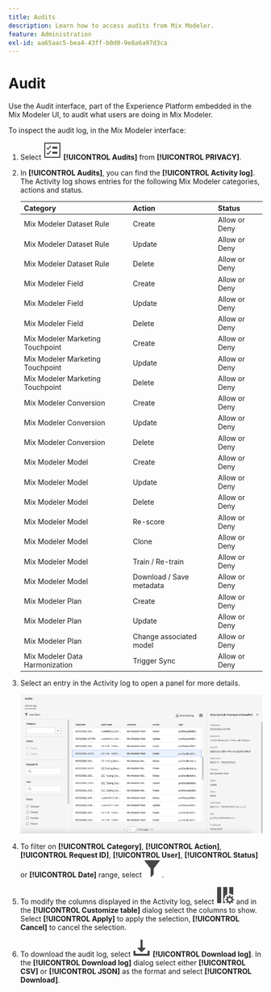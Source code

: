 ```yaml
---
title: Audits
description: Learn how to access audits from Mix Modeler.
feature: Administration
exl-id: aa65aac5-bea4-43ff-b0d0-9e8a6a97d3ca
---
```

# Audit

Use the Audit interface, part of the Experience Platform embedded in the Mix Modeler UI, to audit what users are doing in Mix Modeler.

To inspect the audit log, in the Mix Modeler interface:

1. Select ![Task List](/help/assets/icons/TaskList.svg) **[!UICONTROL Audits]** from **[!UICONTROL PRIVACY]**.

1. In **[!UICONTROL Audits]**, you can find the **[!UICONTROL Activity log]**. The Activity log shows entries for the following Mix Modeler categories, actions and status. 

   | Category | Action | Status |
   |---|---|---|
   | Mix Modeler Dataset Rule | Create | Allow or Deny |
   | Mix Modeler Dataset Rule | Update | Allow or Deny |
   | Mix Modeler Dataset Rule | Delete | Allow or Deny |
   | Mix Modeler Field | Create | Allow or Deny |
   | Mix Modeler Field | Update | Allow or Deny |
   | Mix Modeler Field | Delete | Allow or Deny |
   | Mix Modeler Marketing Touchpoint | Create | Allow or Deny |
   | Mix Modeler Marketing Touchpoint | Update | Allow or Deny |
   | Mix Modeler Marketing Touchpoint | Delete | Allow or Deny |
   | Mix Modeler Conversion | Create | Allow or Deny |
   | Mix Modeler Conversion | Update | Allow or Deny |
   | Mix Modeler Conversion | Delete | Allow or Deny |
   | Mix Modeler Model | Create | Allow or Deny |
   | Mix Modeler Model | Update | Allow or Deny |
   | Mix Modeler Model | Delete | Allow or Deny |
   | Mix Modeler Model | Re-score | Allow or Deny |
   | Mix Modeler Model | Clone | Allow or Deny |
   | Mix Modeler Model | Train / Re-train | Allow or Deny |
   | Mix Modeler Model | Download / Save metadata | Allow or Deny |
   | Mix Modeler Plan | Create | Allow or Deny |
   | Mix Modeler Plan | Update | Allow or Deny |
   | Mix Modeler Plan | Change associated model | Allow or Deny | 
   | Mix Modeler Data Harmonization |Trigger Sync | Allow or Deny | 


1. Select an entry in the Activity log to open a panel for more details.

   ![Mix Modeler Audit](/help/assets/mix-modeler-audit.png)

1. To filter on **[!UICONTROL Category]**, **[!UICONTROL Action]**, **[!UICONTROL Request ID]**, **[!UICONTROL User]**, **[!UICONTROL Status]** or **[!UICONTROL Date]** range, select ![Filter](/help/assets/icons/Filter.svg).

1. To modify the columns displayed in the Activity log, select ![Columns](/help/assets/icons/ColumnSetting.svg) and in the **[!UICONTROL Customize table]** dialog select the columns to show. Select **[!UICONTROL Apply]** to apply the selection, **[!UICONTROL Cancel]** to cancel the selection.

1. To download the audit log, select ![Download](/help/assets/icons/Download.svg) **[!UICONTROL Download log]**. In the **[!UICONTROL Download log]** dialog select either **[!UICONTROL CSV]** or **[!UICONTROL JSON]** as the format and select **[!UICONTROL Download]**.


